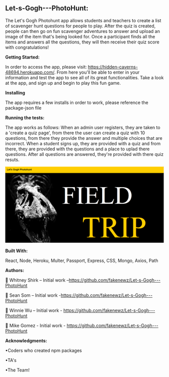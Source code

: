 <h2><b>Let-s-Gogh---PhotoHunt:</b></h2>

The Let's Gogh Photohunt app allows students and teachers to create a list of scavenger hunt questions for people to play. After the quiz is created, people can then go on fun scavenger adventures to answer and upload an image of the item that's being looked for. Once a participant finds all the items and answers all the questions, they will then receive their quiz score with congratulations!


<b>Getting Started:</b> 

In order to access the app, please visit: https://hidden-caverns-48694.herokuapp.com/. From here you'll be able to enter in your information and test the app to see all of its great functionalities. Take a look at the app, and sign up and begin to play this fun game.

<b>Installing</b>

The app requires a few installs in order to work, please reference the package-json file

<b>Running the tests: </b>

The app works as follows:
When an admin user registers, they are taken to a 'create a quiz page', from there the user can create a quiz with 10 questions, from there they provide the answer and multiple choices that are incorrect. When a student signs up, they are provided with a quiz and from there, they are provided with the questions and a place to uplad there questions. After all questions are answered, they're provided with there quiz resuts. 

![alt text](https://github.com/fakenewz/Let-s-Gogh---PhotoHunt/blob/master/client/src/letsgough)


<b>Built With:</b>

React,
Node,
Heroku,
Multer,
Passport,
Express,
CSS,
Mongo,
Axios,
Path



<b>Authors: </b>

:camel: Whitney Shirk – Initial work –https://github.com/fakenewz/Let-s-Gogh---PhotoHunt

:elephant: Sean Som – Initial work -https://github.com/fakenewz/Let-s-Gogh---PhotoHunt

:ox: Winnie Wu – Initial work - https://github.com/fakenewz/Let-s-Gogh---PhotoHunt

:crocodile: Mike Gomez - Initial work - https://github.com/fakenewz/Let-s-Gogh---PhotoHunt
 

<b>Acknowledgments:</b>

•Coders who created npm packages

•TA's

•The Team!
